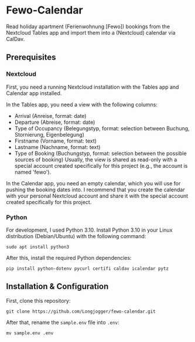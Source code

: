 # Fewo-Calendar
Read holiday apartment (Ferienwohnung \[Fewo\]) bookings from the Nextcloud Tables app and import them into a (Nextcloud) calendar via CalDav.

## Prerequisites

### Nextcloud
First, you need a running Nextcloud installation with the Tables app and Calendar app installed.

In the Tables app, you need a view with the following columns:
* Arrival (Anreise, format: date)
* Departure (Abreise, format: date)
* Type of Occupancy (Belegungstyp, format: selection between Buchung, Stornierung, Eigenbelegung)
* Firstname (Vorname, format: text)
* Lastname (Nachname, format: text)
* Type of Booking (Buchungstyp, format: selection between the possible sources of booking)
Usually, the view is shared as read-only with a special account created specifically for this project (e.g., the account is named 'fewo').

In the Calendar app, you need an empty calendar, which you will use for pushing the booking dates into. I recommend that you create the calendar with your personal Nextcloud account and share it with the special account created specifically for this project.

### Python
For development, I used Python 3.10. Install Python 3.10 in your Linux distribution (Debian/Ubuntu) with the following command:

    sudo apt install python3

After this, install the required Python dependencies:

    pip install python-dotenv pycurl certifi caldav icalendar pytz

## Installation & Configuration

First, clone this repository:

    git clone https://github.com/Longjogger/fewo-calendar.git

After that, rename the ```sample.env``` file into ```.env```:

    mv sample.env .env

